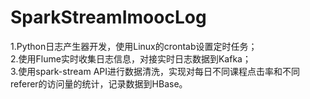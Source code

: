# SparkStreamImoocLog
1.Python日志产生器开发，使用Linux的crontab设置定时任务；  
2.使用Flume实时收集日志信息，对接实时日志数据到Kafka；     
3.使用spark-stream API进行数据清洗，实现对每日不同课程点击率和不同referer的访问量的统计，记录数据到HBase。  


